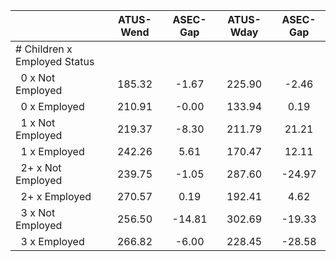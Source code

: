
|                      |    ATUS-Wend |     ASEC-Gap |    ATUS-Wday |     ASEC-Gap |
| -------------------- | :----------: | :----------: | :----------: | :----------: |
| # Children x Employed Status |              |              |              |              |
| &nbsp;&nbsp;0 x Not Employed |       185.32 |        -1.67 |       225.90 |        -2.46 |
| &nbsp;&nbsp;0 x Employed |       210.91 |        -0.00 |       133.94 |         0.19 |
| &nbsp;&nbsp;1 x Not Employed |       219.37 |        -8.30 |       211.79 |        21.21 |
| &nbsp;&nbsp;1 x Employed |       242.26 |         5.61 |       170.47 |        12.11 |
| &nbsp;&nbsp;2+ x Not Employed |       239.75 |        -1.05 |       287.60 |       -24.97 |
| &nbsp;&nbsp;2+ x Employed |       270.57 |         0.19 |       192.41 |         4.62 |
| &nbsp;&nbsp;3 x Not Employed |       256.50 |       -14.81 |       302.69 |       -19.33 |
| &nbsp;&nbsp;3 x Employed |       266.82 |        -6.00 |       228.45 |       -28.58 |

